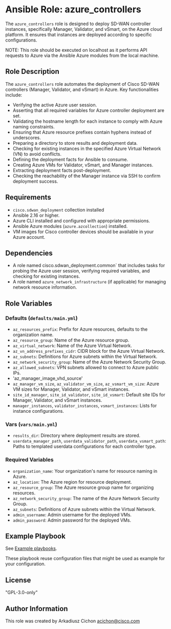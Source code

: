 # Ansible Role: azure_controllers

The `azure_controllers` role is designed to deploy SD-WAN controller instances, specifically Manager, Validator, and vSmart, on the Azure cloud platform. It ensures that instances are deployed according to specific configurations.

NOTE: This role should be executed on localhost as it performs API requests to Azure via the Ansible Azure modules from the local machine.

## Role Description

The `azure_controllers` role automates the deployment of Cisco SD-WAN controllers (Manager, Validator, and vSmart) in Azure. Key functionalities include:

- Verifying the active Azure user session.
- Asserting that all required variables for Azure controller deployment are set.
- Validating the hostname length for each instance to comply with Azure naming constraints.
- Ensuring that Azure resource prefixes contain hyphens instead of underscores.
- Preparing a directory to store results and deployment data.
- Checking for existing instances in the specified Azure Virtual Network (VN) to avoid conflicts.
- Defining the deployment facts for Ansible to consume.
- Creating Azure VMs for Validator, vSmart, and Manager instances.
- Extracting deployment facts post-deployment.
- Checking the reachability of the Manager instance via SSH to confirm deployment success.

## Requirements

- `cisco.sdwan_deployment` collection installed
- Ansible 2.16 or higher.
- Azure CLI installed and configured with appropriate permissions.
- Ansible Azure modules (`azure.azcollection`) installed.
- VM images for Cisco controller devices should be available in your Azure account.

## Dependencies

- A role named cisco.sdwan_deployment.common`  that includes tasks for probing the Azure user session, verifying required variables, and checking for existing instances.
- A role named `azure_network_infrastructure` (if applicable) for managing network resource information.

## Role Variables

### Defaults (`defaults/main.yml`)

- `az_resources_prefix`: Prefix for Azure resources, defaults to the organization name.
- `az_resource_group`: Name of the Azure resource group.
- `az_virtual_network`: Name of the Azure Virtual Network.
- `az_vn_address_prefixes_cidr`: CIDR block for the Azure Virtual Network.
- `az_subnets`: Definitions for Azure subnets within the Virtual Network.
- `az_network_security_group`: Name of the Azure Network Security Group.
- `az_allowed_subnets`: VPN subnets allowed to connect to Azure public IPs.
- 'az_manager_image_vhd_source'
- `az_manager_vm_size`, `az_validator_vm_size`, `az_vsmart_vm_size`: Azure VM sizes for Manager, Validator, and vSmart instances.
- `site_id_manager`, `site_id_validator`, `site_id_vsmart`: Default site IDs for Manager, Validator, and vSmart instances.
- `manager_instances`, `validator_instances`, `vsmart_instances`: Lists for instance configurations.

### Vars (`vars/main.yml`)

- `results_dir`: Directory where deployment results are stored.
- `userdata_manager_path`, `userdata_validator_path`, `userdata_vsmart_path`: Paths to templated userdata configurations for each controller type.

### Required Variables

- `organization_name`: Your organization's name for resource naming in Azure.
- `az_location`: The Azure region for resource deployment.
- `az_resource_group`: The Azure resource group name for organizing resources.
- `az_network_security_group`: The name of the Azure Network Security Group.
- `az_subnets`: Definitions of Azure subnets within the Virtual Network.
- `admin_username`: Admin username for the deployed VMs.
- `admin_password`: Admin password for the deployed VMs.

## Example Playbook

See [Example playbooks](https://github.com/cisco-en-programmability/ansible-collection-sdwan-deployment/tree/main/playbooks).

These playbook reuse configuration files that might be used as example for your configuration.

## License

"GPL-3.0-only"

## Author Information

This role was created by Arkadiusz Cichon <acichon@cisco.com>
